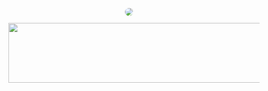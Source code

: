 <p align="center">
  <img 
    src="https://github-readme-stats.vercel.app/api/top-langs/?username=yungxhi&layout=compact&theme=dark&hide_border=true" 
    style="margin-right: 20px; border-radius: 30px;" 
  />
</p>


<a href="https://github.com/devxb/gitanimals">
  <img src="https://render.gitanimals.org/lines/{yungxhi}?pet-id=1" width="1000" height="120"/>
</a>
